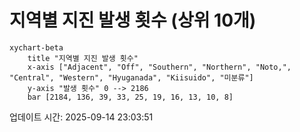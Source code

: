 # 지역별 지진 발생 횟수 (상위 10개)

```mermaid
xychart-beta
    title "지역별 지진 발생 횟수"
    x-axis ["Adjacent", "Off", "Southern", "Northern", "Noto,", "Central", "Western", "Hyuganada", "Kiisuido", "미분류"]
    y-axis "발생 횟수" 0 --> 2186
    bar [2184, 136, 39, 33, 25, 19, 16, 13, 10, 8]
```

업데이트 시간: 2025-09-14 23:03:51
